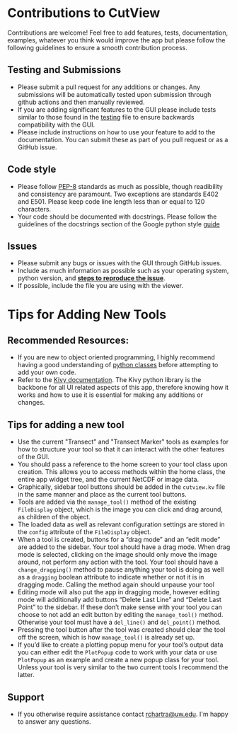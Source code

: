 # Contributions to CutView

Contributions are welcome! Feel free to add features, tests, documentation, examples, whatever you think would improve the app but please follow 
the following guidelines to ensure a smooth contribution process.

## Testing and Submissions

- Please submit a pull request for any additions or changes. Any submissions will be automatically tested upon submission through github actions and then manually reviewed.
- If you are adding significant features to the GUI please include tests similar to those found in the [testing](../old_versions/old_t3st_app.py) file to ensure backwards compatibility with the GUI.
- Please include instructions on how to use your feature to add to the documentation. You can submit these as part of you pull request or as a GitHub issue. 

## Code style

- Please follow [PEP-8]( <https://www.python.org/dev/peps/pep-0008/>) standards as much as possible, though readibility and consistency are paramount. Two exceptions are standards E402 and E501. Please keep code line length less than or equal to 120 characters.
- Your code should be documented with docstrings. Please follow the guidelines of the docstrings section of the Google python style [guide](https://google.github.io/styleguide/pyguide.html)

## Issues

- Please submit any bugs or issues with the GUI through GitHub issues.
- Include as much information as possible such as your operating system, python version, and <ins>**steps to reproduce the issue**</ins>.
- If possible, include the file you are using with the viewer.

# Tips for Adding New Tools

## Recommended Resources:

- If you are new to object oriented programming, I highly recommend having a good understanding of [python classes](<https://docs.python.org/3/tutorial/classes.html>) before attempting to add your own code.
- Refer to the [Kivy documentation](<https://kivy.org/doc/stable/guide/widgets.html>). The Kivy python library is the backbone for all UI related aspects of this app, therefore knowing how it works and how to use it is essential for making any additions or changes.  

## Tips for adding a new tool

- Use the current "Transect" and "Transect Marker" tools as examples for how to structure your tool so that it can interact with the other features of the GUI.
- You should pass a reference to the home screen to your tool class upon creation. This allows you to access methods within the home class, the entire app widget tree, and the current NetCDF or image data.
- Graphically, sidebar tool buttons should be added in the `cutview.kv` file in the same manner and place as the current tool buttons. 
- Tools are added via the `manage_tool()` method of the existing `FileDisplay` object, which is the image you can click and drag around, as children of the object.
- The loaded data as well as relevant configuration settings are stored in the `config` attribute of the `FileDisplay` object.
- When a tool is created, buttons for a “drag mode” and an “edit mode” are added to the sidebar. Your tool should have a drag mode. When drag mode is selected, clicking on the image should only move the image around, not perform any action with the tool. Your tool should have a `change_dragging()` method to pause anything your tool is doing as well as a `dragging` boolean attribute to indicate whether or not it is in dragging mode. Calling the method again should unpause your tool
- Editing mode will also put the app in dragging mode, however editing mode will additionally add buttons “Delete Last Line” and “Delete Last Point” to the sidebar. If these don’t make sense with your tool you can choose to not add an edit button by editing the `manage_tool()` method. Otherwise your tool must have a `del_line()` and `del_point()` method.
- Pressing the tool button after the tool was created should clear the tool off the screen, which is how `manage_tool()` is already set up.
- If you’d like to create a plotting popup menu for your tool’s output data you can either edit the `PlotPopup` code to work with your data or use `PlotPopup` as an example and create a new popup class for your tool. Unless your tool is very similar to the two current tools I recommend the latter.

## Support

- If you otherwise require assistance contact rchartra@uw.edu. I'm happy to answer any questions.
